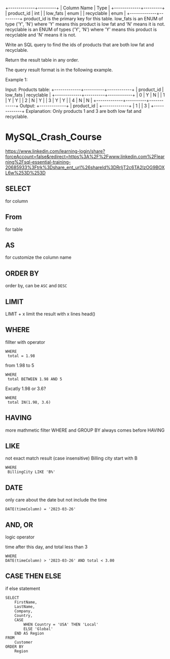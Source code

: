 +-------------+---------+
| Column Name | Type |
+-------------+---------+
| product_id | int |
| low_fats | enum |
| recyclable | enum |
+-------------+---------+
product_id is the primary key for this table.
low_fats is an ENUM of type ('Y', 'N') where 'Y' means this product is low fat and 'N' means it is not.
recyclable is an ENUM of types ('Y', 'N') where 'Y' means this product is recyclable and 'N' means it is not.

Write an SQL query to find the ids of products that are both low fat and recyclable.

Return the result table in any order.

The query result format is in the following example.

Example 1:

Input:
Products table:
+-------------+----------+------------+
| product_id | low_fats | recyclable |
+-------------+----------+------------+
| 0 | Y | N |
| 1 | Y | Y |
| 2 | N | Y |
| 3 | Y | Y |
| 4 | N | N |
+-------------+----------+------------+
Output:
+-------------+
| product_id |
+-------------+
| 1 |
| 3 |
+-------------+
Explanation: Only products 1 and 3 are both low fat and recyclable.

# MySQL_Crash_Course

https://www.linkedin.com/learning-login/share?forceAccount=false&redirect=https%3A%2F%2Fwww.linkedin.com%2Flearning%2Fsql-essential-training-20685933%3Ftrk%3Dshare_ent_url%26shareId%3DRrIjT2c6TA2IzOG9BOXL6w%253D%253D

## SELECT

for column

## From

for table

## AS

for customize the column name

## ORDER BY

order by, can be `ASC` and `DESC`

## LIMIT

LIMIT + x
limit the result with x lines
head()

## WHERE

fillter with operator

```
WHERE
 total = 1.98
```

from 1.98 to 5

```
WHERE
 total BETWEEN 1.98 AND 5
```

Excatly 1.98 or 3.6?

```
WHERE
 total IN(1.98, 3.6)
```

## HAVING

more mathmetic filter
WHERE and GROUP BY always comes before HAVING

## LIKE

not exact match result
(case insensitive)
Billing city start with B

```
WHERE
 BillingCity LIKE 'B%'
```

## DATE

only care about the date but not include the time

```
DATE(timeColumn) = '2023-03-26'
```

## AND, OR

logic operator

time after this day, and total less than 3

```
WHERE
DATE(timeColumn) > '2023-03-26' AND total < 3.00
```

## CASE THEN ELSE

if else statement

```
SELECT
    FirstName,
    LastName,
    Company,
    Country,
    CASE
        WHEN Country = 'USA' THEN 'Local'
        ELSE 'Global'
    END AS Region
FROM
    Customer
ORDER BY
    Region
```
